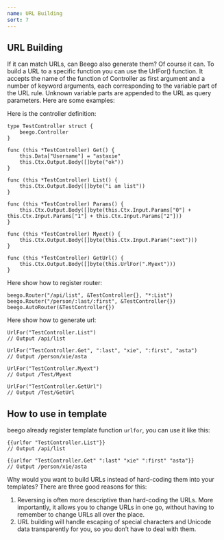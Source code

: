 ```yaml
---
name: URL Building
sort: 7
---
```


## URL Building
If it can match URLs, can Beego also generate them? Of course it can. To build a URL to a specific function you can use the UrlFor() function. It accepts the name of the function of Controller as first argument and a number of keyword arguments, each corresponding to the variable part of the URL rule. Unknown variable parts are appended to the URL as query parameters. Here are some examples:

Here is the controller definition:

```
type TestController struct {
	beego.Controller
}

func (this *TestController) Get() {
	this.Data["Username"] = "astaxie"
	this.Ctx.Output.Body([]byte("ok"))
}

func (this *TestController) List() {
	this.Ctx.Output.Body([]byte("i am list"))
}

func (this *TestController) Params() {
	this.Ctx.Output.Body([]byte(this.Ctx.Input.Params["0"] + this.Ctx.Input.Params["1"] + this.Ctx.Input.Params["2"]))
}

func (this *TestController) Myext() {
	this.Ctx.Output.Body([]byte(this.Ctx.Input.Param(":ext")))
}

func (this *TestController) GetUrl() {
	this.Ctx.Output.Body([]byte(this.UrlFor(".Myext")))
}
```

Here show how to register router:

```
beego.Router("/api/list", &TestController{}, "*:List")
beego.Router("/person/:last/:first", &TestController{})
beego.AutoRouter(&TestController{})
```

Here show how to generate url:

```
UrlFor("TestController.List")
// Output /api/list

UrlFor("TestController.Get", ":last", "xie", ":first", "asta")
// Output /person/xie/asta

UrlFor("TestController.Myext")
// Output /Test/Myext

UrlFor("TestController.GetUrl")
// Output /Test/GetUrl
```

## How to use in template
beego already register template function `urlfor`, you can use it like this:

```
{{urlfor "TestController.List"}}
// Output /api/list

{{urlfor "TestController.Get" ":last" "xie" ":first" "asta"}}
// Output /person/xie/asta
```
	
Why would you want to build URLs instead of hard-coding them into your templates? There are three good reasons for this:

1. Reversing is often more descriptive than hard-coding the URLs. More importantly, it allows you to change URLs in one go, without having to remember to change URLs all over the place.
2. URL building will handle escaping of special characters and Unicode data transparently for you, so you don’t have to deal with them.
